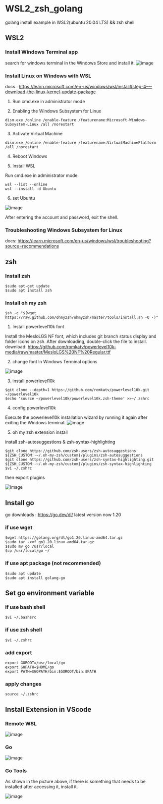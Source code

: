 # WSL2_zsh_golang
golang install example in WSL2(ubuntu 20.04 LTS) && zsh shell

## WSL2

### Install Windows Terminal app

search for windows terminal in the Windows Store and install it.
![image](https://user-images.githubusercontent.com/41939976/216258991-f0dfc6ac-3841-433c-bb66-78068cff487a.png)

### Install Linux on Windows with WSL

docs : https://learn.microsoft.com/en-us/windows/wsl/install#step-4---download-the-linux-kernel-update-package

1. Run cmd.exe in administrator mode

2. Enabling the Windows Subsystem for Linux
>
    dism.exe /online /enable-feature /featurename:Microsoft-Windows-Subsystem-Linux /all /norestart

3. Activate Virtual Machine
>
    dism.exe /online /enable-feature /featurename:VirtualMachinePlatform /all /norestart

4. Reboot Windows

5. Install WSL

Run cmd.exe in administrator mode

>
    wsl --list --online
    wsl --install -d Ubuntu

6. set Ubuntu

![image](https://user-images.githubusercontent.com/41939976/216259872-c08843a7-3cca-42af-87cc-60a1f2a6621e.png)

After entering the account and password, exit the shell.

### Troubleshooting Windows Subsystem for Linux

docs: https://learn.microsoft.com/en-us/windows/wsl/troubleshooting?source=recommendations

## zsh

### Install zsh

>
    $sudo apt-get update
    $sudo apt install zsh

### Install oh my zsh

>
    $sh -c "$(wget https://raw.github.com/ohmyzsh/ohmyzsh/master/tools/install.sh -O -)"

1. Install powerlevel10k font

Install the MesloLGS NF font, which includes git branch status display and folder icons on zsh.
After downloading, double-click the file to install.
download: https://github.com/romkatv/powerlevel10k-media/raw/master/MesloLGS%20NF%20Regular.ttf

2. change font In Windows Terminal options

![image](https://user-images.githubusercontent.com/41939976/216264656-606fc736-3740-4031-9eca-16aea48b915c.png)

3. install powerlevel10k

>
    $git clone --depth=1 https://github.com/romkatv/powerlevel10k.git ~/powerlevel10k
    $echo 'source ~/powerlevel10k/powerlevel10k.zsh-theme' >>~/.zshrc

4. config powerlevel10k

Execute the powerlevel10k installation wizard by running it again after exiting the Windows terminal.
![image](https://user-images.githubusercontent.com/41939976/216262290-01471453-c853-476e-bccc-f7c9801b92f7.png)

5. oh my zsh extension install

install zsh-autosuggestions & zsh-syntax-highlighting

>
    $git clone https://github.com/zsh-users/zsh-autosuggestions ${ZSH_CUSTOM:-~/.oh-my-zsh/custom}/plugins/zsh-autosuggestions
    $git clone https://github.com/zsh-users/zsh-syntax-highlighting.git ${ZSH_CUSTOM:-~/.oh-my-zsh/custom}/plugins/zsh-syntax-highlighting
    $vi ~/.zshrc

then export plugins

![image](https://user-images.githubusercontent.com/41939976/216263049-e1265a7c-5c81-4c0e-93c3-9cc76ae80f24.png)


## Install go

go downloads : https://go.dev/dl/
latest version now 1.20

### if use wget
>
    $wget https://golang.org/dl/go1.20.linux-amd64.tar.gz
    $sudo tar -xvf go1.20.linux-amd64.tar.gz
    $sudo mv go /usr/local
    $cp /usr/local/go ~/

### if use apt package (not recommended)
>
    $sudo apt update
    $sudo apt install golang-go

## Set go environment variable

### if use bash shell
>
    $vi ~/.bashsrc

### if use zsh shell
>
    $vi ~/.zshrc

### add export
>
    export GOROOT=/usr/local/go
    export GOPATH=$HOME/go
    export PATH=$GOPATH/bin:$GOROOT/bin:$PATH

### apply changes
>
    source ~/.zshrc

## Install Extension in VScode

### Remote WSL

![image](https://user-images.githubusercontent.com/41939976/216244185-8b04a3bb-5a8a-421b-978d-ad683fd22e45.png)

### Go

![image](https://user-images.githubusercontent.com/41939976/216244531-66ef5e98-911c-4414-822d-43f2e20ebd6b.png)

### Go Tools

As shown in the picture above, if there is something that needs to be installed after accessing it, install it.

![image](https://user-images.githubusercontent.com/41939976/216246374-ab38fa92-679a-4c66-a9cb-313a2d196b2f.png)
